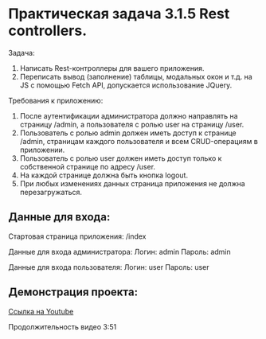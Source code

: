 # Практическая задача 3.1.5 Rest controllers.

Задача:
1. Написать Rest-контроллеры для вашего приложения.
2. Переписать вывод (заполнение) таблицы, модальных окон и т.д. на JS c помощью Fetch API, допускается использование JQuery.

Требования к приложению:
1. После аутентификации администратора должно направлять на страницу /admin, а пользователя с ролью user на страницу /user.
2. Пользователь с ролью admin должен иметь доступ к странице /admin, страницам каждого пользователя и всем CRUD-операциям в приложении.
3. Пользователь с ролью user должен иметь доступ только к собственной странице по адресу /user.
4. На каждой странице должна быть кнопка logout.
5. При любых изменениях данных страница приложения не должна перезагружаться.

## Данные для входа:
Стартовая страница приложения: /index

Данные для входа администратора:
Логин: admin
Пароль: admin

Данные для входа пользователя:
Логин: user
Пароль: user
## Демонстрация проекта:
[Ссылка на Youtube](https://www.youtube.com/watch?v=BfwiUPpI7EQ&list=PLsRu_dCPTzlWp0RjyXV2qf_GEn2jskF34&index=2&t=3s&ab_channel=MoralSV)

Продолжительность видео 3:51
